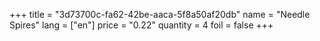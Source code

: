 +++
title = "3d73700c-fa62-42be-aaca-5f8a50af20db"
name = "Needle Spires"
lang = ["en"]
price = "0.22"
quantity = 4
foil = false
+++
